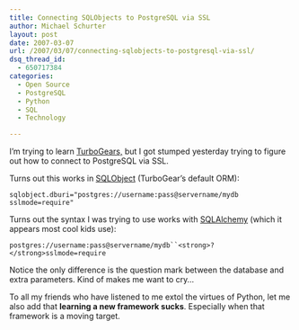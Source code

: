 ```yaml
---
title: Connecting SQLObjects to PostgreSQL via SSL
author: Michael Schurter
layout: post
date: 2007-03-07
url: /2007/03/07/connecting-sqlobjects-to-postgresql-via-ssl/
dsq_thread_id:
  - 650717384
categories:
  - Open Source
  - PostgreSQL
  - Python
  - SQL
  - Technology

---
```

I&#8217;m trying to learn [TurboGears,][1] but I got stumped yesterday trying to figure out how to connect to PostgreSQL via SSL.

Turns out this works in [SQLObject][2] (TurboGear&#8217;s default ORM):

`sqlobject.dburi="postgres://username:pass@servername/mydb sslmode=require"`

Turns out the syntax I was trying to use works with [SQLAlchemy][3] (which it appears most cool kids use):

`postgres://username:pass@servername/mydb``<strong>?</strong>sslmode=require`

Notice the only difference is the question mark between the database and extra parameters. Kind of makes me want to cry&#8230;

To all my friends who have listened to me extol the virtues of Python, let me also add that **learning a new framework sucks**. Especially when that framework is a moving target.

 [1]: http://www.turbogears.org/
 [2]: http://www.sqlobject.org/
 [3]: http://www.sqlalchemy.org